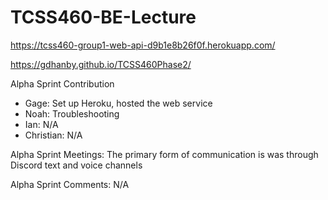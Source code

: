 # TCSS460-BE-Lecture
 
https://tcss460-group1-web-api-d9b1e8b26f0f.herokuapp.com/

https://gdhanby.github.io/TCSS460Phase2/

Alpha Sprint Contribution
- Gage: Set up Heroku, hosted the web service
- Noah: Troubleshooting
- Ian: N/A
- Christian: N/A

Alpha Sprint Meetings:
The primary form of communication is was through Discord text and voice channels

Alpha Sprint Comments:
N/A

